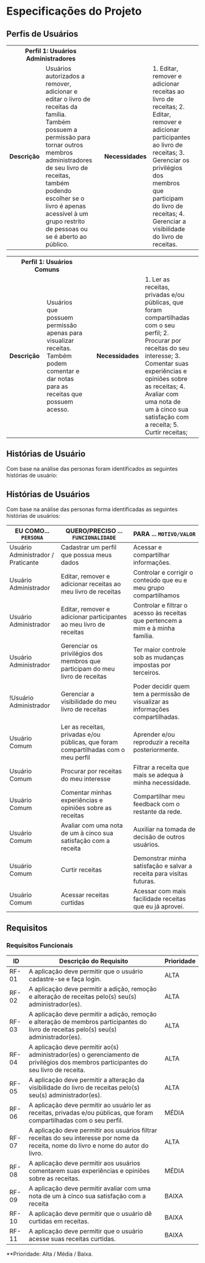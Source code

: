 # Especificações do Projeto

## Perfis de Usuários

<table>
<tbody>
<tr>
<th colspan="2"> Perfil 1: Usuários Administradores </th>
</tr>
<tr>
<td width="150px"><b>Descrição</b></td>
<td width="600px">
Usuários autorizados a remover, adicionar e editar o livro de receitas da família. Também possuem a permissão para tornar outros membros administradores de seu livro de receitas, também podendo escolher se o livro é apenas acessível à um grupo restrito de pessoas ou se é aberto ao público.
<td>
<td><b>Necessidades</b></td>
<td>
1. Editar, remover e adicionar receitas ao livro de receitas;
2. Editar, remover e adicionar participantes ao livro de receitas;
3. Gerenciar os privilégios dos membros que participam do livro de receitas;
4. Gerenciar a visibilidade do livro de receitas.
<td>
</tr>
<tbody>
</table>

<table>
<tbody>
<tr>
<th colspan="2"> Perfil 1: Usuários Comuns </th>
</tr>
<tr>
<td width="150px"><b>Descrição</b></td>
<td width="600px">
Usuários que possuem permissão apenas para visualizar receitas. Também podem comentar e dar notas para as receitas que possuem acesso.
<td>
<td><b>Necessidades</b></td>
<td>
1. Ler as receitas, privadas e/ou públicas, que foram compartilhadas com o seu perfil;
2. Procurar por receitas do seu interesse;
3. Comentar suas experiências e opiniões sobre as receitas;
4. Avaliar com uma nota de um à cinco sua satisfação com a receita;
5. Curtir receitas;
<td>
</tr>
<tbody>
</table>

## Histórias de Usuário

Com base na análise das personas foram identificados as seguintes histórias de usuário: 

## Histórias de Usuários

Com base na análise das personas forma identificadas as seguintes histórias de usuários:

|EU COMO... `PERSONA`| QUERO/PRECISO ... `FUNCIONALIDADE`                                             |PARA ... `MOTIVO/VALOR`                 |
|--------------------|--------------------------------------------------------------------------------|----------------------------------------|
|Usuário Administrador / Praticante| Cadastrar um perfil que possua meus dados | Acessar e compartilhar informações.
|Usuário Administrador | Editar, remover e adicionar receitas ao meu livro de receitas  | Controlar e corrigir o conteúdo que eu e meu grupo compartilhamos |
|Usuário Administrador | Editar, remover e adicionar participantes ao meu livro de receitas | Controlar e filtrar o acesso às receitas que pertencem a mim e à minha família.
|Usuário Administrador | Gerenciar os privilégios dos membros que participam do meu livro de receitas | Ter maior controle sob as mudanças impostas por terceiros.
!Usuário Administrador | Gerenciar a visibilidade do meu livro de receitas | Poder decidir quem tem a permissão de visualizar as informações compartilhadas.
|Usuário Comum | Ler as receitas, privadas e/ou públicas, que foram compartilhadas com o meu perfil | Aprender e/ou reproduzir a receita posteriormente.|
|Usuário Comum | Procurar por receitas do meu interesse | Filtrar a receita que mais se adequa à minha necessidade.
|Usuário Comum | Comentar minhas experiências e opiniões sobre as receitas | Compartilhar meu feedback com o restante da rede.
|Usuário Comum | Avaliar com uma nota de um à cinco sua satisfação com a receita | Auxiliar na tomada de decisão de outros usuários.
Usuário Comum | Curtir receitas | Demonstrar minha satisfação e salvar a receita para visitas futuras.
Usuário Comum | Acessar receitas curtidas| Acessar com mais facilidade receitas que eu já aprovei.

## Requisitos

### Requisitos Funcionais

|ID    | Descrição do Requisito  | Prioridade |
|------|-----------------------------------------|----|
|RF-01| A aplicação deve permitir que o usuário cadastre-se e faça login. | ALTA | 
|RF-02| A aplicação deve permitir a adição, remoção e alteração de receitas pelo(s) seu(s) administrador(es).   | ALTA | 
|RF-03| A aplicação deve permitir a adição, remoção e alteração de membros participantes do livro de receitas pelo(s) seu(s) administrador(es). | ALTA |
|RF-04| A aplicação deve permitir ao(s) administrador(es) o gerenciamento de privilégios dos membros participantes do seu livro de receita. | ALTA |
|RF-05| A aplicação deve permitir a alteração da visibilidade do livro de receitas pelo(s) seu(s) administrador(es). | ALTA |
|RF-06| A aplicação deve permitir ao usuário ler as receitas, privadas e/ou públicas, que foram compartilhadas com o seu perfil.  | MÉDIA |
|RF-07| A aplicação deve permitir aos usuários filtrar receitas do seu interesse por nome da receita, nome do livro e nome do autor do livro.  | ALTA |
|RF-08| A aplicação deve permitir aos usuários comentarem suas experiências e opiniões sobre as receitas.  | MÉDIA |
|RF-09| A aplicação deve permitir avaliar com uma nota de um à cinco sua satisfação com a receita  | BAIXA | 
|RF-10| A aplicação deve permitir que o usuário dê curtidas em receitas.  | BAIXA |
|RF-11| A aplicação deve permitir que o usuário acesse suas receitas curtidas.  | BAIXA |

**Prioridade: Alta / Média / Baixa.  
